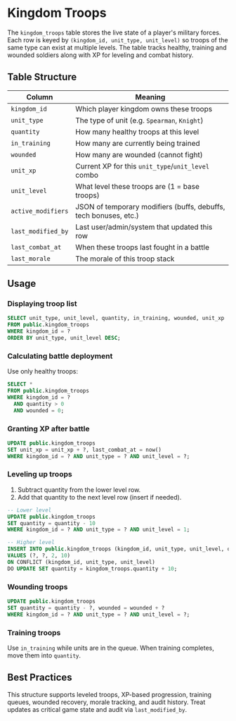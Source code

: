 # Kingdom Troops

The `kingdom_troops` table stores the live state of a player's military forces. Each row is keyed by `(kingdom_id, unit_type, unit_level)` so troops of the same type can exist at multiple levels. The table tracks healthy, training and wounded soldiers along with XP for leveling and combat history.

## Table Structure

| Column | Meaning |
| --- | --- |
| `kingdom_id` | Which player kingdom owns these troops |
| `unit_type` | The type of unit (e.g. `Spearman`, `Knight`) |
| `quantity` | How many healthy troops at this level |
| `in_training` | How many are currently being trained |
| `wounded` | How many are wounded (cannot fight) |
| `unit_xp` | Current XP for this `unit_type`/`unit_level` combo |
| `unit_level` | What level these troops are (1 = base troops) |
| `active_modifiers` | JSON of temporary modifiers (buffs, debuffs, tech bonuses, etc.) |
| `last_modified_by` | Last user/admin/system that updated this row |
| `last_combat_at` | When these troops last fought in a battle |
| `last_morale` | The morale of this troop stack |

## Usage

### Displaying troop list

```sql
SELECT unit_type, unit_level, quantity, in_training, wounded, unit_xp
FROM public.kingdom_troops
WHERE kingdom_id = ?
ORDER BY unit_type, unit_level DESC;
```

### Calculating battle deployment

Use only healthy troops:

```sql
SELECT *
FROM public.kingdom_troops
WHERE kingdom_id = ?
  AND quantity > 0
  AND wounded = 0;
```

### Granting XP after battle

```sql
UPDATE public.kingdom_troops
SET unit_xp = unit_xp + ?, last_combat_at = now()
WHERE kingdom_id = ? AND unit_type = ? AND unit_level = ?;
```

### Leveling up troops

1. Subtract quantity from the lower level row.
2. Add that quantity to the next level row (insert if needed).

```sql
-- Lower level
UPDATE public.kingdom_troops
SET quantity = quantity - 10
WHERE kingdom_id = ? AND unit_type = ? AND unit_level = 1;

-- Higher level
INSERT INTO public.kingdom_troops (kingdom_id, unit_type, unit_level, quantity)
VALUES (?, ?, 2, 10)
ON CONFLICT (kingdom_id, unit_type, unit_level)
DO UPDATE SET quantity = kingdom_troops.quantity + 10;
```

### Wounding troops

```sql
UPDATE public.kingdom_troops
SET quantity = quantity - ?, wounded = wounded + ?
WHERE kingdom_id = ? AND unit_type = ? AND unit_level = ?;
```

### Training troops

Use `in_training` while units are in the queue. When training completes, move them into `quantity`.

## Best Practices

This structure supports leveled troops, XP-based progression, training queues, wounded recovery, morale tracking, and audit history. Treat updates as critical game state and audit via `last_modified_by`.

